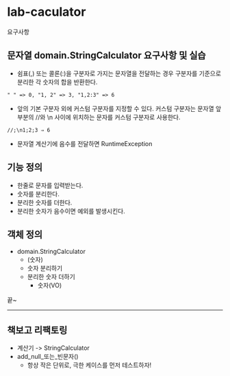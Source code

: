 # lab-caculator

요구사항

## 문자열 domain.StringCalculator 요구사항 및 실습

- 쉼표(,) 또는 콜론(:)을 구분자로 가지는 문자열을 전달하는 경우 구분자를 기준으로 분리한 각 숫자의 합을 반환한다.

`" " => 0, "1, 2" => 3, "1,2:3" => 6`
- 앞의 기본 구분자 외에 커스텀 구분자를 지정할 수 있다. 커스텀 구분자는 문자열 앞부분의 //와 \n 사이에 위치하는 문자를 커스텀 구분자로 사용한다.

`//;\n1;2;3 ⇒ 6`

- 문자열 계산기에 음수를 전달하면 RuntimeException

## 기능 정의

- 한줄로 문자를 입력받는다.
- 숫자를 분리한다.
- 분리한 숫자를 더한다.
- 분리한 숫자가 음수이면 예외를 발생시킨다.

## 객체 정의

- domain.StringCalculator
  - (숫자)
  - 숫자 분리하기
  - 분리한 숫자 더하기
    - 숫자(VO)

끝~

---

## 책보고 리팩토링

- 계산기 -> StringCalculator
- add_null_또는_빈문자()
  - 항상 작은 단위로, 극한 케이스를 먼저 테스트하자!
  

  